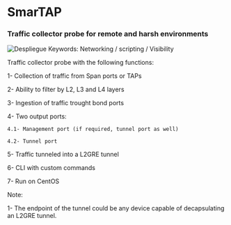# SmarTAP
### Traffic collector probe for remote and harsh environments 
![Despliegue](https://github.com/Alek3498/SmarTAP/Despliegue.jpg?raw=true)
Keywords: Networking / scripting / Visibility


Traffic collector probe with the following functions:

1- Collection of traffic from Span ports or TAPs

2- Ability to filter by L2, L3 and L4 layers

3- Ingestion of traffic trought bond ports

4- Two output ports:

    4.1- Management port (if required, tunnel port as well)
    
    4.2- Tunnel port
    
5- Traffic tunneled into a L2GRE tunnel

6- CLI with custom commands

7- Run on CentOS

Note:

1- The endpoint of the tunnel could be any device capable of decapsulating an L2GRE tunnel.
